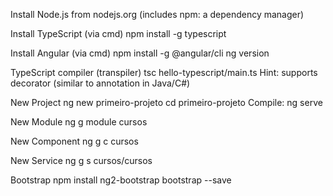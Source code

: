Install Node.js from nodejs.org
(includes npm: a dependency manager)

Install TypeScript (via cmd)
npm install -g typescript

Install Angular (via cmd)
npm install -g @angular/cli
ng version

TypeScript compiler (transpiler)
tsc hello-typescript/main.ts
Hint: supports decorator (similar to annotation in Java/C#)

New Project
ng new primeiro-projeto
cd primeiro-projeto
Compile: ng serve

New Module
ng g module cursos

New Component
ng g c cursos

New Service
ng g s cursos/cursos

Bootstrap
npm install ng2-bootstrap bootstrap --save
